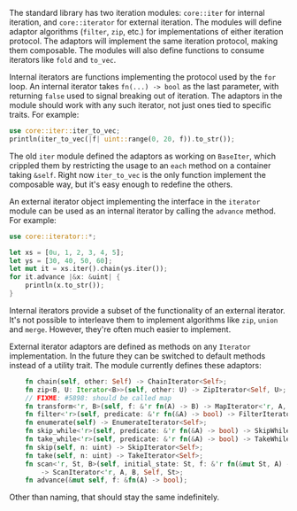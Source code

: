 The standard library has two iteration modules: `core::iter` for internal iteration, and `core::iterator` for external iteration. The modules will define adaptor algorithms (`filter`, `zip`, etc.) for implementations of either iteration protocol. The adaptors will implement the same iteration protocol, making them composable. The modules will also define functions to consume iterators like `fold` and `to_vec`.

Internal iterators are functions implementing the protocol used by the `for` loop. An internal iterator takes `fn(...) -> bool` as the last parameter, with returning `false` used to
signal breaking out of iteration. The adaptors in the module should work with any such iterator, not just
ones tied to specific traits. For example:

```rust
use core::iter::iter_to_vec;
println(iter_to_vec(|f| uint::range(0, 20, f)).to_str());
```

The old `iter` module defined the adaptors as working on `BaseIter`, which crippled them by restricting the usage to an `each` method on a container taking `&self`. Right now `iter_to_vec` is the only function implement the composable way, but it's easy enough to redefine the others.

An external iterator object implementing the interface in the `iterator` module can be used as an
internal iterator by calling the `advance` method. For example:

```rust
use core::iterator::*;

let xs = [0u, 1, 2, 3, 4, 5];
let ys = [30, 40, 50, 60];
let mut it = xs.iter().chain(ys.iter());
for it.advance |&x: &uint| {
    println(x.to_str());
}
```

Internal iterators provide a subset of the functionality of an external iterator. It's not possible
to interleave them to implement algorithms like `zip`, `union` and `merge`. However, they're often
much easier to implement.

External iterator adaptors are defined as methods on any `Iterator` implementation. In the future they can be switched to default methods instead of a utility trait. The module currently defines these adaptors:

```rust
    fn chain(self, other: Self) -> ChainIterator<Self>;
    fn zip<B, U: Iterator<B>>(self, other: U) -> ZipIterator<Self, U>;
    // FIXME: #5898: should be called map
    fn transform<'r, B>(self, f: &'r fn(A) -> B) -> MapIterator<'r, A, B, Self>;
    fn filter<'r>(self, predicate: &'r fn(&A) -> bool) -> FilterIterator<'r, A, Self>;
    fn enumerate(self) -> EnumerateIterator<Self>;
    fn skip_while<'r>(self, predicate: &'r fn(&A) -> bool) -> SkipWhileIterator<'r, A, Self>;
    fn take_while<'r>(self, predicate: &'r fn(&A) -> bool) -> TakeWhileIterator<'r, A, Self>;
    fn skip(self, n: uint) -> SkipIterator<Self>;
    fn take(self, n: uint) -> TakeIterator<Self>;
    fn scan<'r, St, B>(self, initial_state: St, f: &'r fn(&mut St, A) -> Option<B>)
        -> ScanIterator<'r, A, B, Self, St>;
    fn advance(&mut self, f: &fn(A) -> bool);
```

Other than naming, that should stay the same indefinitely.
